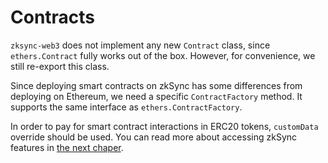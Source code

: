 # Contracts

`zksync-web3` does not implement any new `Contract` class, since `ethers.Contract` fully works out of the box. However, for convenience, we still re-export this class.

Since deploying smart contracts on zkSync has some differences from deploying on Ethereum, we need a specific `ContractFactory` method. It supports the same interface as `ethers.ContractFactory`.

In order to pay for smart contract interactions in ERC20 tokens, `customData` override should be used. You can read more about accessing zkSync features in [the next chaper](./features).
